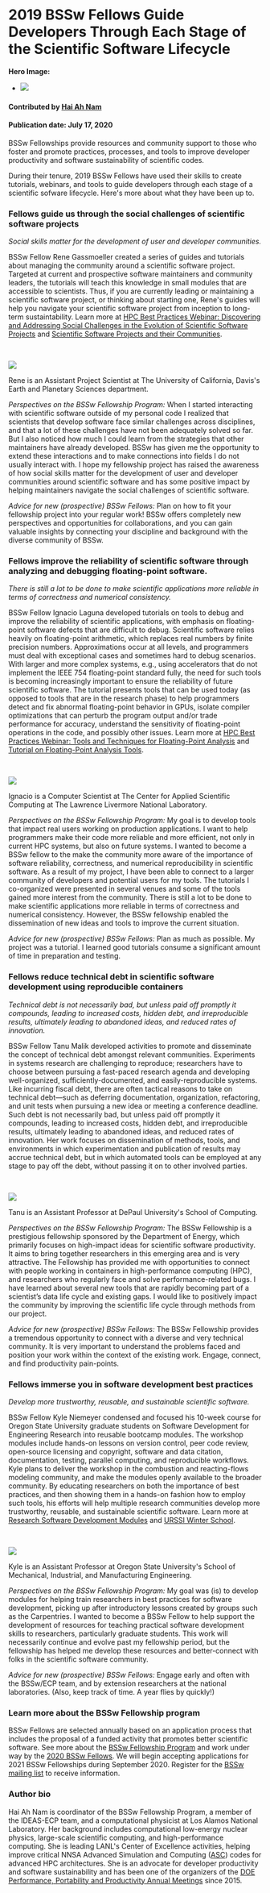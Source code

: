 # 2019 BSSw Fellows Guide Developers Through Each Stage of the Scientific Software Lifecycle


**Hero Image:**

- <img src='https://github.com/betterscientificsoftware/images/raw/master/Blog_0720_Fellows.png'/>


#### Contributed by [Hai Ah Nam](https://github.com/hnamLANL "Hai Ah Nam GitHub Profile")

#### Publication date: July 17, 2020

BSSw Fellowships provide resources and community support to those who foster and promote practices, processes, and tools to improve developer productivity and software sustainability of scientific codes. 

During their tenure, 2019 BSSw Fellows have used their skills to create tutorials, webinars, and tools to guide developers through each stage of a scientific sofware lifecycle.  Here's more about what they have been up to.

### Fellows guide us through the social challenges of scientific software projects 
_Social skills matter for the development of user and developer communities._ 

BSSw Fellow Rene Gassmoeller created a series of guides and tutorials about managing the community around a scientific software project. Targeted at current and prospective software maintainers and community leaders, the tutorials will teach this knowledge in small modules that are accessible to scientists. Thus, if you are currently leading or maintaining a scientific software project, or thinking about starting one, Rene's guides will help you navigate your scientific software project from inception to long-term sustaintability. Learn more at [HPC Best Practices Webinar: Discovering and Addressing Social Challenges in the Evolution of Scientific Software Projects](https://bssw.io/events/webinar-discovering-and-addressing-social-challenges-in-the-evolution-of-scientific-software-projects) and [Scientific Software Projects and their Communities](https://bssw.io/blog_posts/scientific-software-projects-and-their-communities).
<p>&nbsp;</p>

<div class='fellow'>
<div class='img_div'>
<img src='https://github.com/betterscientificsoftware/images/raw/master/Blog_1218_Fell_gassmoeller_rene.jpg' class='logo' />
</div>  

<div class='short_bio'>
  <p>Rene is an Assistant Project Scientist at The University of California, Davis's Earth and Planetary Sciences department.</p>
</div>  
</div>

_Perspectives on the BSSw Fellowship Program:_ When I started interacting with scientific software outside of my personal code I realized that scientists that develop software face similar challenges across disciplines, and that a lot of these challenges have not been adequately solved so far. But I also noticed how much I could learn from the strategies that other maintainers have already developed. BSSw has given me the opportunity to extend these interactions and to make connections into fields I do not usually interact with. I hope my fellowship project has raised the awareness of how social skills matter for the development of user and developer communities around scientific software and has some positive impact by helping maintainers navigate the social challenges of scientific software.

_Advice for new (prospective) BSSw Fellows:_ Plan on how to fit your fellowship project into your regular work! BSSw offers completely new perspectives and opportunities for collaborations, and you can gain valuable insights by connecting your discipline and background with the diverse community of BSSw.
 

### Fellows improve the reliability of scientific software through analyzing and debugging floating-point software.
_There is still a lot to be done to make scientific applications more reliable in terms of correctness and numerical consistency._  

BSSw Fellow Ignacio Laguna developed tutorials on tools to debug and improve the reliability of scientific applications, with emphasis on floating-point software defects that are difficult to debug. Scientific software relies heavily on floating-point arithmetic, which replaces real numbers by finite precision numbers. Approximations occur at all levels, and programmers must deal with exceptional cases and sometimes hard to debug scenarios. With larger and more complex systems, e.g., using accelerators that do not implement the IEEE 754 floating-point standard fully, the need for such tools is becoming increasingly important to ensure the reliability of future scientific software. The tutorial presents tools that can be used today (as opposed to tools that are in the research phase) to help programmers detect and fix abnormal floating-point behavior in GPUs, isolate compiler optimizations that can perturb the program output and/or trade performance for accuracy, understand the sensitivity of floating-point operations in the code, and possibly other issues. Learn more at [HPC Best Practices Webinar: Tools and Techniques for Floating-Point Analysis](http://ideas-productivity.org/events/hpc-best-practices-webinars/#webinar034) and [Tutorial on Floating-Point Analysis Tools](http://fpanalysistools.org/). 
<p>&nbsp;</p>

<div class='fellow'>
<div class='img_div'>
<img src='https://github.com/betterscientificsoftware/images/raw/master/Blog_1218_Fell_laguna_ignacio.jpg' class='logo' />
</div>  

<div class='short_bio'>
  <p>Ignacio is a Computer Scientist at The Center for Applied Scientific Computing at The Lawrence Livermore National Laboratory.</p>
</div>  
</div>

_Perspectives on the BSSw Fellowship Program:_ My goal is to develop tools that impact real users working on production applications. I want to help programmers make their code more reliable and more efficient, not only in current HPC systems, but also on future systems.  I wanted to become a BSSw fellow to the make the community more aware of the importance of software reliability, correctness, and numerical reproducibility in scientific software.  As a result of my project, I have been able to connect to a larger community of developers and potential users for my tools. The tutorials I co-organized were presented in several venues and some of the tools gained more interest from the community. There is still a lot to be done to make scientific applications more reliable in terms of correctness and numerical consistency. However, the BSSw fellowship enabled the dissemination of new ideas and tools to improve the current situation.

_Advice for new (prospective) BSSw Fellows:_ Plan as much as possible. My project was a tutorial. I learned good tutorials consume a significant amount of time in preparation and testing.


### Fellows reduce technical debt in scientific software development using reproducible containers
_Technical debt is not necessarily bad, but unless paid off promptly it compounds, leading to increased costs, hidden debt, and irreproducible results, ultimately leading to abandoned ideas, and reduced rates of innovation._ 

BSSw Fellow Tanu Malik developed activities to promote and disseminate the concept of technical debt amongst relevant communities. Experiments in systems research are challenging to reproduce; researchers have to choose between pursuing a fast-paced research agenda and developing well-organized, sufficiently-documented, and easily-reproducible systems. Like incurring fiscal debt, there are often tactical reasons to take on technical debt—such as deferring documentation, organization, refactoring, and unit tests when pursuing a new idea or meeting a conference deadline. Such debt is not necessarily bad, but unless paid off promptly it compounds, leading to increased costs, hidden debt, and irreproducible results, ultimately leading to abandoned ideas, and reduced rates of innovation. Her work focuses on dissemination of methods, tools, and environments in which experimentation and publication of results may accrue technical debt, but in which automated tools can be employed at any stage to pay off the debt, without passing it on to other involved parties. 
<p>&nbsp;</p>

<div class='fellow'>
<div class='img_div'>
<img src='https://github.com/betterscientificsoftware/images/raw/master/Blog_1218_Fell_malik_tanu.jpg' class='logo' />
</div> 

<div class='short_bio'>
  <p>Tanu is an Assistant Professor at DePaul University's School of Computing.</p>
</div>  
</div>

_Perspectives on the BSSw Fellowship Program:_ The BSSw Fellowship is a prestigious fellowship sponsored by the Department of Energy, which primarily focuses on high-impact ideas for scientific software productivity. It aims to bring together researchers in this emerging area and is very attractive. The Fellowship has provided me with opportunities to connect with people working in containers in high-performance computing (HPC), and researchers who regularly face and solve performance-related bugs. I have learned about several new tools that are rapidly becoming part of a scientist’s data life cycle and existing gaps. I would like to positively impact the community by improving the scientific life cycle through methods from our project. 

_Advice for new (prospective) BSSw Fellows:_ The BSSw Fellowship provides a tremendous opportunity to connect with a diverse and very technical community. It is very important to understand the problems faced and position your work within the context of the existing work.  Engage, connect, and find productivity pain-points. 

### Fellows immerse you in software development best practices
_Develop more trustworthy, reusable, and sustainable scientific software._  

BSSw Fellow Kyle Niemeyer condensed and focused his 10-week course for Oregon State University graduate students on Software Development for Engineering Research into reusable bootcamp modules. The workshop modules include hands-on lessons on version control, peer code review, open-source licensing and copyright, software and data citation, documentation, testing, parallel computing, and reproducible workflows. Kyle plans to deliver the workshop in the combustion and reacting-flows modeling community, and make the modules openly available to the broader community. By educating researchers on both the importance of best practices, and then showing them in a hands-on fashion how to employ such tools, his efforts will help multiple research communities develop more trustworthy, reusable, and sustainable scientific software.  Learn more at [Research Software Development Modules](https://kyleniemeyer.github.io/research-software-dev-modules/) and [URSSI Winter School](https://github.com/si2-urssi/winterschool/blob/master/README.md).
<p>&nbsp;</p>

<div class='fellow'>
<div class='img_div'>
<img src='https://github.com/betterscientificsoftware/images/raw/master/Blog_1218_Fell_niemeyer_kyle.jpg' class='logo' />
</div> 

<div class='short_bio'>
<p>Kyle is an Assistant Professor at Oregon State University's School of Mechanical, Industrial, and Manufacturing Engineering.</p>
</div>  
</div>

_Perspectives on the BSSw Fellowship Program:_ My goal was (is) to develop modules for helping train researchers in best practices for software development, picking up after introductory lessons created by groups such as the Carpentries. I wanted to become a BSSw Fellow to help support the development of resources for teaching practical software development skills to researchers, particularly graduate students. This work will necessarily continue and evolve past my fellowship period, but the fellowship has helped me develop these resources and better-connect with folks in the scientific software community.

_Advice for new (prospective) BSSw Fellows:_ Engage early and often with the BSSw/ECP team, and by extension researchers at the national laboratories. (Also, keep track of time. A year flies by quickly!)


### Learn more about the BSSw Fellowship program
BSSw Fellows are selected annually based on an application process that includes the proposal of a funded activity that promotes better scientific software. See more about the [BSSw Fellowship Program](https://bssw.io/fellowship) and work under way by the [2020 BSSw Fellows](https://bssw.io/blog_posts/introducing-the-2020-bssw-fellows). We will begin accepting applications for 2021 BSSw Fellowships during September 2020. Register for the [BSSw mailing list](https://bssw.io/pages/receive-our-email-digest) to receive information.


### Author bio
Hai Ah Nam is coordinator of the BSSw Fellowship Program, a member of the IDEAS-ECP team, and a computational physicist at Los Alamos National Laboratory.  Her  background includes computational low-energy nuclear physics, large-scale scientific computing, and high-performance computing. She is leading LANL's Center of Excellence activities, helping  improve critical NNSA Advanced Simulation and Computing ([ASC](https://www.lanl.gov/projects/advanced-simulation-computing)) codes for advanced HPC architectures.  She is an advocate for developer productivity and software sustainability and has been one of the organizers of the [DOE Performance, Portability and Productivity Annual Meetings](https://p3hpcforum2020.alcf.anl.gov/) since 2015.


<!---
Publish: preview
RSS update: 
Categories: collaboration
Topics: projects and organizations
Tags: bssw-blog-article
Level: 2
Prerequisites: default
Aggregate: none
--->
